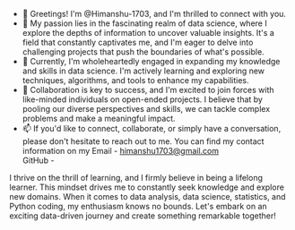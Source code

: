 - 👋 Greetings! I'm @Himanshu-1703, and I'm thrilled to connect with you.
- 👀 My passion lies in the fascinating realm of data science, where I explore the depths of information to uncover valuable insights. It's a field that constantly captivates me, and I'm eager to delve into challenging projects that push the boundaries of what's possible.
- 🌱 Currently, I'm wholeheartedly engaged in expanding my knowledge and skills in data science. I'm actively learning and exploring new techniques, algorithms, and tools to enhance my capabilities.
- 💞️ Collaboration is key to success, and I'm excited to join forces with like-minded individuals on open-ended projects. I believe that by pooling our diverse perspectives and skills, we can tackle complex problems and make a meaningful impact.
- 📫 If you'd like to connect, collaborate, or simply have a conversation, please don't hesitate to reach out to me. You can find my contact information on my 
Email - himanshu1703@gmail.com                           
GitHub - [](github.com/Himanshu-1703)
  
I thrive on the thrill of learning, and I firmly believe in being a lifelong learner. This mindset drives me to constantly seek knowledge and explore new domains. When it comes to data analysis, data science, statistics, and Python coding, my enthusiasm knows no bounds. Let's embark on an exciting data-driven journey and create something remarkable together!
<!---
Himanshu-1703/Himanshu-1703 is a ✨ special ✨ repository because its `README.md` (this file) appears on your GitHub profile.
You can click the Preview link to take a look at your changes.
--->
